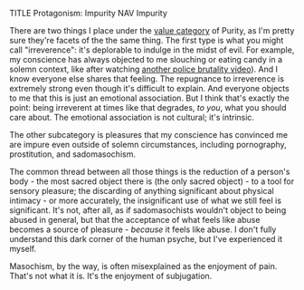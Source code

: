 TITLE Protagonism: Impurity
NAV Impurity

There are two things I place under the [value category](virtues) of Purity, as I'm pretty sure they're facets of the the same thing. The first type is what you might call "irreverence": it's deplorable to indulge in the midst of evil. For example, my conscience has always objected to me slouching or eating candy in a solemn context, like after watching [another police brutality video](https://thefreethoughtproject.com/watch-cops-say-they-smashed-innocent-teens-face-into-the-concrete-to-stand-their-ground/)). And I know everyone else shares that feeling. The repugnance to irreverence is extremely strong even though it's difficult to explain. And everyone objects to me that this is just an emotional association. But I think that's exactly the point: being irreverent at times like that degrades, *to you*, what you should care about. The emotional association is not cultural; it's intrinsic.

The other subcategory is pleasures that my conscience has convinced me are impure even outside of solemn circumstances, including pornography, prostitution, and sadomasochism.

The common thread between all those things is the reduction of a person's body - the most sacred object there is (the only sacred object) - to a tool for sensory pleasure; the discarding of anything significant about physical intimacy - or more accurately, the insignificant use of what we still feel is significant. It's not, after all, as if sadomasochists wouldn't object to being abused in general, but that the acceptance of what feels like abuse becomes a source of pleasure - *because* it feels like abuse. I don't fully understand this dark corner of the human psyche, but I've experienced it myself.

Masochism, by the way, is often misexplained as the enjoyment of pain. That's not what it is. It's the enjoyment of subjugation.
